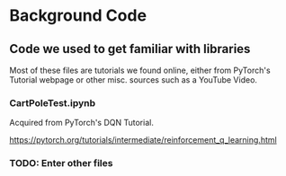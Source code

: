 # Background Code

## Code we used to get familiar with libraries

Most of these files are tutorials we found online, either from PyTorch's Tutorial webpage or 
other misc. sources such as a YouTube Video. 

### CartPoleTest.ipynb

Acquired from PyTorch's DQN Tutorial. 

https://pytorch.org/tutorials/intermediate/reinforcement_q_learning.html

### TODO: Enter other files